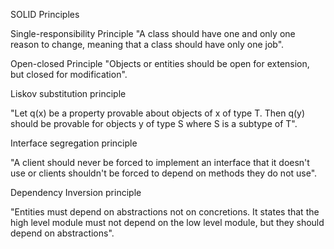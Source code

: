 SOLID Principles

Single-responsibility Principle
"A class should have one and only one reason to change, meaning that a class should have only one job".

Open-closed Principle
"Objects or entities should be open for extension, but closed for modification".

Liskov substitution principle

"Let q(x) be a property provable about objects of x of type T. Then q(y) should be provable for objects y of type S where S is a subtype of T".

Interface segregation principle

"A client should never be forced to implement an interface that it doesn't use or clients shouldn't be forced to depend on methods they do not use".

Dependency Inversion principle

"Entities must depend on abstractions not on concretions. It states that the high level module must not depend on the low level module, but they should depend on abstractions".



